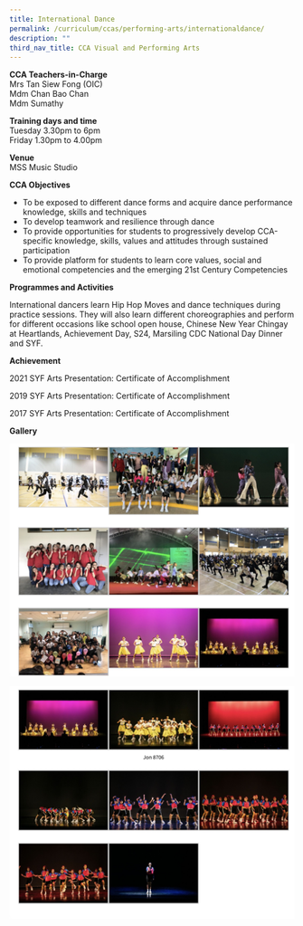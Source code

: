 ```yaml
---
title: International Dance
permalink: /curriculum/ccas/performing-arts/internationaldance/
description: ""
third_nav_title: CCA Visual and Performing Arts
---
```

**CCA Teachers-in-Charge**<br>
Mrs Tan Siew Fong (OIC)  
Mdm Chan Bao Chan  
Mdm Sumathy

**Training days and time**<br>
Tuesday 3.30pm to 6pm<br>
Friday 1.30pm to 4.00pm

**Venue**<br>
MSS Music Studio

**CCA Objectives**

*   To be exposed to different dance forms and acquire dance performance knowledge, skills and techniques
*   To develop teamwork and resilience through dance
*   To provide opportunities for students to progressively develop CCA-specific knowledge, skills, values and attitudes through sustained participation
*   To provide platform for students to learn core values, social and emotional competencies and the emerging 21st Century Competencies

**Programmes and Activities**

International dancers learn Hip Hop Moves and dance techniques during practice sessions. They will also learn different choreographies and perform for different occasions like school open house, Chinese New Year Chingay at Heartlands, Achievement Day, S24, Marsiling CDC National Day Dinner and SYF.

**Achievement**

2021 SYF Arts Presentation: Certificate of Accomplishment

2019 SYF Arts Presentation: Certificate of Accomplishment

2017 SYF Arts Presentation: Certificate of Accomplishment

**Gallery**

![International Dance](/images/International%20Dance_1.jpg)

![International Dance](/images/International%20Dance_2.jpg)